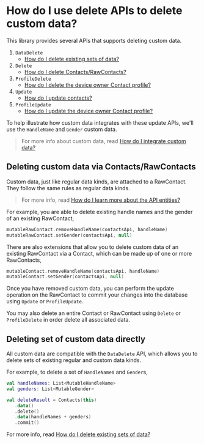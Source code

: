 # How do I use delete APIs to delete custom data?

This library provides several APIs that supports deleting custom data.

1. `DataDelete`
   - [How do I delete existing sets of data?](/contacts-android/howto/howto-delete-data-sets.html)
2. `Delete`
    - [How do I delete Contacts/RawContacts?](/contacts-android/howto/howto-delete-contacts.html)
3. `ProfileDelete`
    - [How do I delete the device owner Contact profile?](/contacts-android/howto/howto-delete-profile.html)
4. `Update`
    - [How do I update contacts?](/contacts-android/howto/howto-update-contacts.html)
5. `ProfileUpdate`
    - [How do I update the device owner Contact profile?](/contacts-android/howto/howto-update-profile.html)

To help illustrate how custom data integrates with these update APIs, we'll use the `HandleName`
and `Gender` custom data.

> For more info about custom data, read [How do I integrate custom data?](/contacts-android/howto/howto-integrate-custom-data.html)

## Deleting custom data via Contacts/RawContacts

Custom data, just like regular data kinds, are attached to a RawContact. They follow the same rules
as regular data kinds.

> For more info, read [How do I learn more about the API entities?](/contacts-android/howto/howto-learn-more-about-api-entities.html)

For example, you are able to delete existing handle names and the gender of an existing RawContact,

```kotlin
mutableRawContact.removeHandleName(contactsApi, handleName)
mutableRawContact.setGender(contactsApi, null)
```

There are also extensions that allow you to delete custom data of an existing RawContact via a
Contact, which can be made up of one or more RawContacts,

```kotlin
mutableContact.removeHandleName(contactsApi, handleName)
mutableContact.setGender(contactsApi, null)
```

Once you have removed custom data, you can perform the update operation on the RawContact to commit 
your changes into the database using `Update` or `ProfileUpdate`.

You may also delete an entire Contact or RawContact using `Delete` or `ProfileDelete` in order
delete all associated data.

## Deleting set of custom data directly

All custom data are compatible with the `DataDelete` API, which allows you to delete sets of
existing regular and custom data kinds.

For example, to delete a set of `HandleName`s and `Gender`s,

```kotlin
val handleNames: List<MutableHandleName>
val genders: List<MutableGender>

val deleteResult = Contacts(this)
   .data()
   .delete()
   .data(handleNames + genders)
   .commit()
```

For more info, read [How do I delete existing sets of data?](/contacts-android/howto/howto-delete-data-sets.html)
